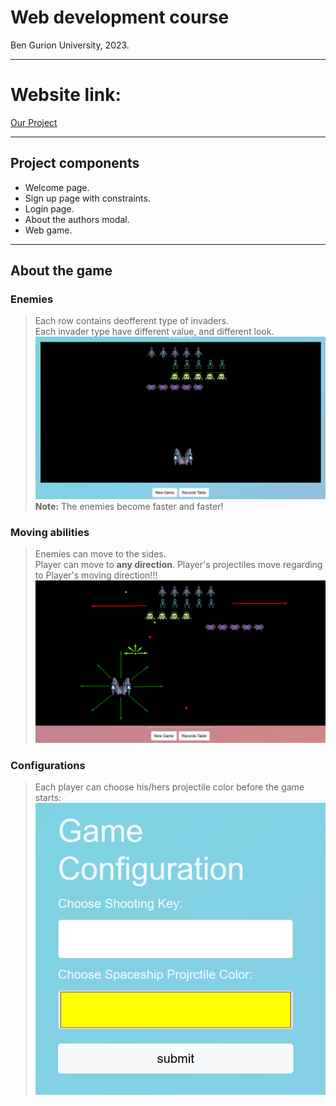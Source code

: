 # Web development course
Ben Gurion University,
2023.

---
# Website link:
[Our Project](https://web-development-environments-2023.github.io/assignment2-208055616_316099159/)

---

## Project components
- Welcome page.
- Sign up page with constraints.
- Login page.
- About the authors modal.
- Web game.

---

## About the game

### Enemies
> Each row contains deofferent type of invaders. \
> Each invader type have different value, and different look. \
> ![](/assets/invaders_page1.png)
<b>Note:</b> The enemies become faster and faster!

### Moving abilities
> Enemies can move to the sides. \
> Player can move to <b>any direction</b>.
> Player's projectiles move regarding to Player's moving direction!!!
![](/assets/moving_abilities.png)

### Configurations
> Each player can choose his/hers projectile color before the game starts:
![](/assets/game_configuration.png)
